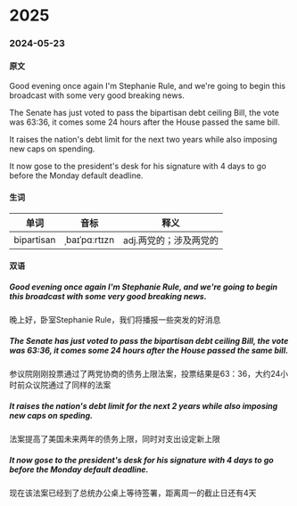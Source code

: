 # 2025

### 2024-05-23

#### 原文
Good evening once again I'm Stephanie Rule, and we're going to begin this broadcast with some very good breaking news.

The Senate has just voted to pass the bipartisan debt ceiling Bill, the vote was 63:36, it comes some 24 hours after the House passed the same bill.

It raises the nation's debt limit for the next two years while also imposing new caps on spending.

It now gose to the president's desk for his signature with 4 days to go before the Monday default deadline.


#### 生词
| 单词 | 音标 | 释义 |
|-|-|-|
| bipartisan | ˌbaɪˈpɑːrtɪzn | adj.两党的；涉及两党的 |

#### 双语
##### Good evening once again I'm Stephanie Rule, and we're going to begin this broadcast with some very good breaking news.
晚上好，卧室Stephanie Rule，我们将播报一些突发的好消息

##### The Senate has just voted to pass the bipartisan debt ceiling Bill, the vote was 63:36, it comes some 24 hours after the House passed the same bill.
参议院刚刚投票通过了两党协商的债务上限法案，投票结果是63：36，大约24小时前众议院通过了同样的法案

##### It raises the nation's debt limit for the next 2 years while also imposing new caps on speding.
法案提高了美国未来两年的债务上限，同时对支出设定新上限

##### It now gose to the president's desk for his signature with 4 days to go before the Monday default deadline.
现在该法案已经到了总统办公桌上等待签署，距离周一的截止日还有4天